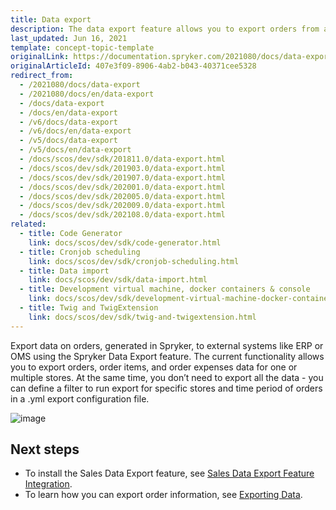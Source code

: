 ```yaml
---
title: Data export
description: The data export feature allows you to export orders from a Spryker shop to an external system.
last_updated: Jun 16, 2021
template: concept-topic-template
originalLink: https://documentation.spryker.com/2021080/docs/data-export
originalArticleId: 407e3f09-8906-4ab2-b043-40371cee5328
redirect_from:
  - /2021080/docs/data-export
  - /2021080/docs/en/data-export
  - /docs/data-export
  - /docs/en/data-export
  - /v6/docs/data-export
  - /v6/docs/en/data-export
  - /v5/docs/data-export
  - /v5/docs/en/data-export
  - /docs/scos/dev/sdk/201811.0/data-export.html
  - /docs/scos/dev/sdk/201903.0/data-export.html
  - /docs/scos/dev/sdk/201907.0/data-export.html
  - /docs/scos/dev/sdk/202001.0/data-export.html
  - /docs/scos/dev/sdk/202005.0/data-export.html
  - /docs/scos/dev/sdk/202009.0/data-export.html
  - /docs/scos/dev/sdk/202108.0/data-export.html
related:
  - title: Code Generator
    link: docs/scos/dev/sdk/code-generator.html
  - title: Cronjob scheduling
    link: docs/scos/dev/sdk/cronjob-scheduling.html
  - title: Data import
    link: docs/scos/dev/sdk/data-import.html
  - title: Development virtual machine, docker containers & console
    link: docs/scos/dev/sdk/development-virtual-machine-docker-containers-and-console.html
  - title: Twig and TwigExtension
    link: docs/scos/dev/sdk/twig-and-twigextension.html
---
```


Export data on orders, generated in Spryker, to external systems like ERP or OMS using the Spryker Data Export feature. The current functionality allows you to export orders, order items, and order expenses data for one or multiple stores. At the same time, you don’t need to export all the data - you can define a filter to run export for specific stores and time period of orders in a .yml export configuration file.

![image](https://spryker.s3.eu-central-1.amazonaws.com/docs/Features/SDK/Data+Export/data-export.png)

## Next steps

* To install the Sales Data Export feature, see [Sales Data Export Feature Integration](/docs/pbc/all/order-management-system/{{site.version}}/base-shop/install-and-upgrade/install-features/install-the-sales-data-export-feature.html).
* To learn how you can export order information, see [Exporting Data](/docs/scos/dev/data-export/{{site.version}}/data-export.html).
